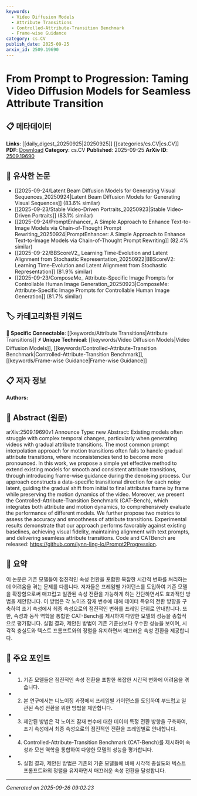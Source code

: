 ```yaml
---
keywords:
  - Video Diffusion Models
  - Attribute Transitions
  - Controlled-Attribute-Transition Benchmark
  - Frame-wise Guidance
category: cs.CV
publish_date: 2025-09-25
arxiv_id: 2509.19690
---
```


<!-- KEYWORD_LINKING_METADATA:
{
  "processed_timestamp": "2025-09-26T09:02:23.763324",
  "vocabulary_version": "1.0",
  "selected_keywords": [
    "Video Diffusion Models",
    "Attribute Transitions",
    "Controlled-Attribute-Transition Benchmark",
    "Frame-wise Guidance"
  ],
  "rejected_keywords": [],
  "similarity_scores": {
    "Video Diffusion Models": 0.78,
    "Attribute Transitions": 0.79,
    "Controlled-Attribute-Transition Benchmark": 0.85,
    "Frame-wise Guidance": 0.77
  },
  "extraction_method": "AI_prompt_based",
  "budget_applied": true,
  "candidates_json": {
    "candidates": [
      {
        "surface": "video diffusion models",
        "canonical": "Video Diffusion Models",
        "aliases": [
          "video diffusion",
          "diffusion models for video"
        ],
        "category": "unique_technical",
        "rationale": "Video diffusion models are central to the paper's methodology and are a novel concept in the context of attribute transitions.",
        "novelty_score": 0.75,
        "connectivity_score": 0.65,
        "specificity_score": 0.85,
        "link_intent_score": 0.78
      },
      {
        "surface": "attribute transitions",
        "canonical": "Attribute Transitions",
        "aliases": [
          "gradual attribute changes",
          "smooth attribute transitions"
        ],
        "category": "specific_connectable",
        "rationale": "Attribute transitions are a key focus of the study, offering a specific angle for connecting related research on dynamic changes in video content.",
        "novelty_score": 0.58,
        "connectivity_score": 0.82,
        "specificity_score": 0.77,
        "link_intent_score": 0.79
      },
      {
        "surface": "Controlled-Attribute-Transition Benchmark",
        "canonical": "Controlled-Attribute-Transition Benchmark",
        "aliases": [
          "CAT-Bench"
        ],
        "category": "unique_technical",
        "rationale": "CAT-Bench is a novel benchmark introduced in the paper, providing a new standard for evaluating attribute transitions in video models.",
        "novelty_score": 0.8,
        "connectivity_score": 0.7,
        "specificity_score": 0.9,
        "link_intent_score": 0.85
      },
      {
        "surface": "frame-wise guidance",
        "canonical": "Frame-wise Guidance",
        "aliases": [
          "frame guidance",
          "frame-based guidance"
        ],
        "category": "unique_technical",
        "rationale": "Frame-wise guidance is a novel technique proposed in the paper, crucial for achieving smooth transitions in video diffusion models.",
        "novelty_score": 0.72,
        "connectivity_score": 0.68,
        "specificity_score": 0.8,
        "link_intent_score": 0.77
      }
    ],
    "ban_list_suggestions": [
      "method",
      "performance",
      "approach"
    ]
  },
  "decisions": [
    {
      "candidate_surface": "video diffusion models",
      "resolved_canonical": "Video Diffusion Models",
      "decision": "linked",
      "scores": {
        "novelty": 0.75,
        "connectivity": 0.65,
        "specificity": 0.85,
        "link_intent": 0.78
      }
    },
    {
      "candidate_surface": "attribute transitions",
      "resolved_canonical": "Attribute Transitions",
      "decision": "linked",
      "scores": {
        "novelty": 0.58,
        "connectivity": 0.82,
        "specificity": 0.77,
        "link_intent": 0.79
      }
    },
    {
      "candidate_surface": "Controlled-Attribute-Transition Benchmark",
      "resolved_canonical": "Controlled-Attribute-Transition Benchmark",
      "decision": "linked",
      "scores": {
        "novelty": 0.8,
        "connectivity": 0.7,
        "specificity": 0.9,
        "link_intent": 0.85
      }
    },
    {
      "candidate_surface": "frame-wise guidance",
      "resolved_canonical": "Frame-wise Guidance",
      "decision": "linked",
      "scores": {
        "novelty": 0.72,
        "connectivity": 0.68,
        "specificity": 0.8,
        "link_intent": 0.77
      }
    }
  ]
}
-->

# From Prompt to Progression: Taming Video Diffusion Models for Seamless Attribute Transition

## 📋 메타데이터

**Links**: [[daily_digest_20250925|20250925]] [[categories/cs.CV|cs.CV]]
**PDF**: [Download](https://arxiv.org/pdf/2509.19690.pdf)
**Category**: cs.CV
**Published**: 2025-09-25
**ArXiv ID**: [2509.19690](https://arxiv.org/abs/2509.19690)

## 🔗 유사한 논문
- [[2025-09-24/Latent Beam Diffusion Models for Generating Visual Sequences_20250924|Latent Beam Diffusion Models for Generating Visual Sequences]] (83.6% similar)
- [[2025-09-23/Stable Video-Driven Portraits_20250923|Stable Video-Driven Portraits]] (83.1% similar)
- [[2025-09-24/PromptEnhancer_ A Simple Approach to Enhance Text-to-Image Models via Chain-of-Thought Prompt Rewriting_20250924|PromptEnhancer: A Simple Approach to Enhance Text-to-Image Models via Chain-of-Thought Prompt Rewriting]] (82.4% similar)
- [[2025-09-22/BBScoreV2_ Learning Time-Evolution and Latent Alignment from Stochastic Representation_20250922|BBScoreV2: Learning Time-Evolution and Latent Alignment from Stochastic Representation]] (81.9% similar)
- [[2025-09-23/ComposeMe_ Attribute-Specific Image Prompts for Controllable Human Image Generation_20250923|ComposeMe: Attribute-Specific Image Prompts for Controllable Human Image Generation]] (81.7% similar)

## 🏷️ 카테고리화된 키워드
**🔗 Specific Connectable**: [[keywords/Attribute Transitions|Attribute Transitions]]
**⚡ Unique Technical**: [[keywords/Video Diffusion Models|Video Diffusion Models]], [[keywords/Controlled-Attribute-Transition Benchmark|Controlled-Attribute-Transition Benchmark]], [[keywords/Frame-wise Guidance|Frame-wise Guidance]]

## 📋 저자 정보

**Authors:** 

## 📄 Abstract (원문)

arXiv:2509.19690v1 Announce Type: new 
Abstract: Existing models often struggle with complex temporal changes, particularly when generating videos with gradual attribute transitions. The most common prompt interpolation approach for motion transitions often fails to handle gradual attribute transitions, where inconsistencies tend to become more pronounced. In this work, we propose a simple yet effective method to extend existing models for smooth and consistent attribute transitions, through introducing frame-wise guidance during the denoising process. Our approach constructs a data-specific transitional direction for each noisy latent, guiding the gradual shift from initial to final attributes frame by frame while preserving the motion dynamics of the video. Moreover, we present the Controlled-Attribute-Transition Benchmark (CAT-Bench), which integrates both attribute and motion dynamics, to comprehensively evaluate the performance of different models. We further propose two metrics to assess the accuracy and smoothness of attribute transitions. Experimental results demonstrate that our approach performs favorably against existing baselines, achieving visual fidelity, maintaining alignment with text prompts, and delivering seamless attribute transitions. Code and CATBench are released: https://github.com/lynn-ling-lo/Prompt2Progression.

## 📝 요약

이 논문은 기존 모델들이 점진적인 속성 전환을 포함한 복잡한 시간적 변화를 처리하는 데 어려움을 겪는 문제를 다룹니다. 저자들은 프레임별 가이던스를 도입하여 기존 모델을 확장함으로써 매끄럽고 일관된 속성 전환을 가능하게 하는 간단하면서도 효과적인 방법을 제안합니다. 이 방법은 각 노이즈 잠재 변수에 대해 데이터 특유의 전환 방향을 구축하여 초기 속성에서 최종 속성으로의 점진적인 변화를 프레임 단위로 안내합니다. 또한, 속성과 동작 역학을 통합한 CAT-Bench를 제시하여 다양한 모델의 성능을 종합적으로 평가합니다. 실험 결과, 제안된 방법이 기존 기준선보다 우수한 성능을 보이며, 시각적 충실도와 텍스트 프롬프트와의 정렬을 유지하면서 매끄러운 속성 전환을 제공합니다.

## 🎯 주요 포인트

- 1. 기존 모델들은 점진적인 속성 전환을 포함한 복잡한 시간적 변화에 어려움을 겪습니다.
- 2. 본 연구에서는 디노이징 과정에서 프레임별 가이던스를 도입하여 부드럽고 일관된 속성 전환을 위한 방법을 제안합니다.
- 3. 제안된 방법은 각 노이즈 잠재 변수에 대한 데이터 특정 전환 방향을 구축하여, 초기 속성에서 최종 속성으로의 점진적인 전환을 프레임별로 안내합니다.
- 4. Controlled-Attribute-Transition Benchmark (CAT-Bench)를 제시하여 속성과 모션 역학을 통합하여 다양한 모델의 성능을 평가합니다.
- 5. 실험 결과, 제안된 방법은 기존의 기준 모델들에 비해 시각적 충실도와 텍스트 프롬프트와의 정렬을 유지하면서 매끄러운 속성 전환을 달성합니다.


---

*Generated on 2025-09-26 09:02:23*
